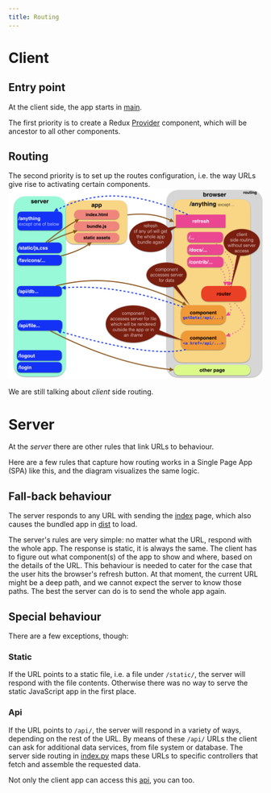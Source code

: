 ```yaml
---
title: Routing
---
```


Client
=============================================================================================
## Entry point

At the client side, the app starts in
[main](Components#main).

The first priority is to create a
Redux [Provider](React#redux) component, which will be ancestor to all other components.

## Routing
The second priority is to set up the routes configuration, i.e. the way URLs give rise to activating certain components.
![diag](design/design.006.png)

We are still talking about *client* side routing.

Server
=============================================================================================
At the *server* there are other rules that link URLs to behaviour.

Here are a few rules that capture how routing works in a Single Page App (SPA) like this,
and the diagram visualizes the same logic.

## Fall-back behaviour
The server responds to any URL with sending the
[index]({{site.serverBase}}/views/index.tpl)
page, which also causes the bundled app in [dist]({{site.repBase}}/static/dist) to load.

The server's rules are very simple:
no matter what the URL, respond with the whole app.
The response is static, it is always the same.
The client has to figure out what component(s) of the app to show and where, based on the details of the URL.
This behaviour is needed to cater for the case that the user hits the browser's refresh button.
At that moment, the current URL might be a deep path, and we cannot expect the server to know those paths.
The best the server can do is to send the whole app again.

## Special behaviour
There are a few exceptions, though:

### Static
If the URL points to a static file,
i.e. a file under `/static/`, the server will respond with the file contents.
Otherwise there was no way to serve the static JavaScript app in the first place.

### Api
If the URL points to `/api/`,
the server will respond in a variety of ways, depending on the rest of the URL.
By means of these `/api/` URLs the client can ask for additional data services, from file system or database.
The server side routing in
[index.py]({{site.serverBase}}/index.py)
maps these URLs to specific controllers that fetch and assemble the requested data.

Not only the client app can access this [api](API), you can too.
